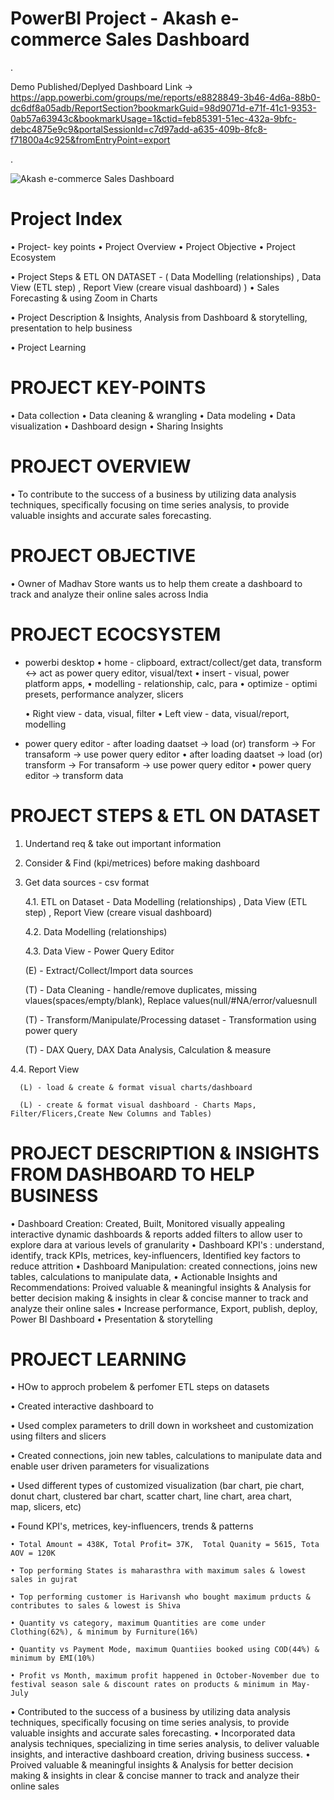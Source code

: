 # PowerBI Project - Akash e-commerce Sales Dashboard

.

Demo Published/Deplyed Dashboard Link -> https://app.powerbi.com/groups/me/reports/e8828849-3b46-4d6a-88b0-dc6df8a05adb/ReportSection?bookmarkGuid=98d9071d-e71f-41c1-9353-0ab57a63943c&bookmarkUsage=1&ctid=feb85391-51ec-432a-9bfc-debc4875e9c9&portalSessionId=c7d97add-a635-409b-8fc8-f71800a4c925&fromEntryPoint=export

.

![Akash e-commerce Sales Dashboard](https://github.com/akashkam559/PowerBI-Project---Akash-e-commerce-Sales-Dashboard/assets/41515202/c128338a-4e35-41fd-828a-7ffe36d77862)


# Project Index
• Project- key points
• Project Overview
• Project Objective
• Project Ecosystem

• Project Steps & ETL ON DATASET - ( Data Modelling (relationships) , Data View (ETL step) , Report View (creare visual dashboard) )
• Sales Forecasting & using Zoom in Charts

• Project Description & Insights, Analysis from Dashboard & storytelling, presentation to help business 

• Project Learning 


# PROJECT KEY-POINTS
• Data collection
• Data cleaning & wrangling
• Data modeling
• Data visualization
• Dashboard design
• Sharing Insights


# PROJECT OVERVIEW
• To contribute to the success of a business by utilizing data analysis techniques, specifically focusing on time series analysis, to provide valuable insights and accurate sales forecasting.


# PROJECT OBJECTIVE
• Owner of Madhav Store wants us to help them create a dashboard to track and analyze their online sales across India


# PROJECT ECOCSYSTEM
- powerbi desktop
  • home - clipboard, extract/collect/get data,   transform <-> act as power query editor,   visual/text
  • insert - visual, power platform apps, 
  • modelling - relationship, calc, para
  • optimize - optimi presets, performance analyzer, slicers

  • Right view - data, visual, filter
  • Left view - data, visual/report, modelling

- power query editor - after loading daatset -> load (or) transform -> For transaform -> use power query editor 
  • after loading daatset -> load (or) transform -> For transaform -> use power query editor 
  • power query editor -> transform data


# PROJECT STEPS & ETL ON DATASET
1. Undertand req & take out important information

2. Consider & Find (kpi/metrices) before making dashboard 

3. Get data sources - csv format

   4.1. ETL on Dataset - Data Modelling (relationships) , Data View (ETL step) , Report View (creare visual dashboard)

   4.2. Data Modelling (relationships)

   4.3. Data View - Power Query Editor 

      (E) - Extract/Collect/Import data sources
  
      (T) - Data Cleaning - handle/remove duplicates, missing vlaues(spaces/empty/blank), Replace values(null/#NA/error/valuesnull
  
      (T) - Transform/Manipulate/Processing dataset - Transformation using power query 
  
      (T) - DAX Query, DAX Data Analysis, Calculation & measure
  
  4.4. Report View 

      (L) - load & create & format visual charts/dashboard 
  
      (L) - create & format visual dashboard - Charts Maps, Filter/Flicers,Create New Columns and Tables)


# PROJECT DESCRIPTION & INSIGHTS FROM DASHBOARD TO HELP BUSINESS

• Dashboard Creation: Created, Built, Monitored visually appealing interactive dynamic dashboards & reports added filters to allow user to explore dara at various levels of granularity
• Dashboard KPI's : understand, identify, track KPIs, metrices, key-influencers, Identified key factors to reduce attrition
• Dashboard Manipulation: created connections, joins new tables, calculations to manipulate data, 
• Actionable Insights and Recommendations: Proived valuable & meaningful insights & Analysis for better decision making & insights in clear & concise manner to track and analyze their online sales 
• Increase performance, Export, publish, deploy, Power BI Dashboard
• Presentation & storytelling 


# PROJECT LEARNING

• HOw to approch probelem & perfomer ETL steps on datasets 

• Created interactive dashboard to 

• Used complex parameters to drill down in worksheet and customization using filters and slicers 

• Created connections, join new tables, calculations to manipulate data and enable user driven parameters for visualizations

• Used different types of customized visualization (bar chart, pie chart, donut chart, clustered bar chart, scatter chart, line chart, area chart, map, slicers, etc)



• Found KPI's, metrices, key-influencers, trends & patterns

	• Total Amount = 438K, Total Profit= 37K,  Total Quanity = 5615, Tota AOV = 120K
 
	• Top performing States is maharasthra with maximum sales & lowest sales in gujrat
 
	• Top performing customer is Harivansh who bought maximum prducts & contributes to sales & lowest is Shiva
 
	• Quantity vs category, maximum Quantities are come under Clothing(62%), & minimum by Furniture(16%)
 
	• Quantity vs Payment Mode, maximum Quantiies booked using COD(44%) & minimum by EMI(10%)
 
	• Profit vs Month, maximum profit happened in October-November due to festival season sale & discount rates on products & minimum in May-July
 
 

• Contributed to the success of a business by utilizing data analysis techniques, specifically focusing on time series analysis, to provide valuable insights and accurate sales forecasting.
• Incorporated data analysis techniques, specializing in time series analysis, to deliver valuable insights, and interactive dashboard creation, driving business success.
• Proived valuable & meaningful insights & Analysis for better decision making & insights in clear & concise manner to track and analyze their online sales 





























